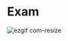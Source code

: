 # Exam
 

![ezgif com-resize](https://github.com/developerMustafaa/Exam/assets/126909627/958908fa-be29-4119-8f8d-8496eb505187)
